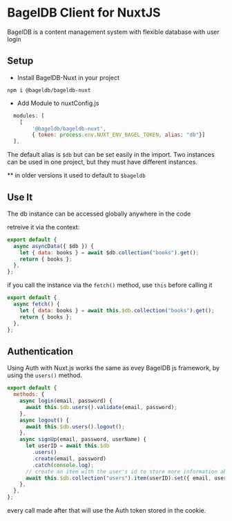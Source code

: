 # BagelDB Client for NuxtJS

BagelDB is a content management system with flexible database with user login

## Setup

- Install BagelDB-Nuxt in your project

```
npm i @bageldb/bageldb-nuxt
```

- Add Module to nuxtConfig.js

```js
  modules: [
    [
        '@bageldb/bageldb-nuxt',
        { token: process.env.NUXT_ENV_BAGEL_TOKEN, alias: "db"}]
  ],
```

The default alias is `$db` but can be set easily in the import. Two instances can be used in one project, but they must have different instances.

** in older versions it used to default to `$bageldb`

## Use It

The db instance can be accessed globally anywhere in the code

retreive it via the context:

```js
export default {
  async asyncData({ $db }) {
    let { data: books } = await $db.collection("books").get();
    return { books };
  },
};
```

if you call the instance via the `fetch()` method, use `this` before calling it

```js
export default {
  async fetch() {
    let { data: books } = await this.$db.collection("books").get();
    return { books };
  },
};
```

## Authentication

Using Auth with Nuxt.js works the same as evey BagelDB js framework, by using the `users()` method.

```js
export default {
  methods: {
    async login(email, password) {
      await this.$db.users().validate(email, password);
    },
    async logout() {
      await this.$db.users().logout();
    },
    async signUp(email, password, userName) {
      let userID = await this.$db
        .users()
        .create(email, password)
        .catch(console.log);
      // create an item with the user's id to store more information about the user.
      await this.$db.collection("users").item(userID).set({ email, userName });
    },
  },
};
```

every call made after that will use the Auth token stored in the cookie.
